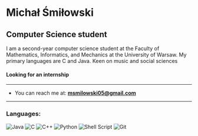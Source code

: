<h1 align="left">Michał Śmiłowski</h1>
<h2 align="left">Computer Science student</h2>
I am a second-year computer science student at the Faculty of Mathematics, Informatics, and Mechanics at the University of Warsaw. My primary languages are C and Java. 
Keen on music and social sciences

<h4 align="left">Looking for an internship</h4>

***
- You can reach me at: **[msmilowski05@gmail.com](mailto:msmilowski05@gmail.com)**
***

<h3 align="left">Languages:</h3>

![Java](https://img.shields.io/badge/java-%23ED8B00.svg?style=for-the-badge&logo=openjdk&logoColor=white)
![C](https://img.shields.io/badge/c-%2300599C.svg?style=for-the-badge&logo=c&logoColor=white)
![C++](https://img.shields.io/badge/c++-%2300599C.svg?style=for-the-badge&logo=c%2B%2B&logoColor=white)
![Python](https://img.shields.io/badge/python-3670A0?style=for-the-badge&logo=python&logoColor=ffdd54)
![Shell Script](https://img.shields.io/badge/shell_script-%23121011.svg?style=for-the-badge&logo=gnu-bash&logoColor=white)
![Git](https://img.shields.io/badge/git-%23F05033.svg?style=for-the-badge&logo=git&logoColor=white)
